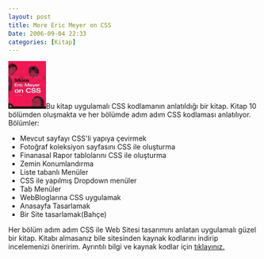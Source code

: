 ```yaml
---
layout: post
title: More Eric Meyer on CSS
Date: 2006-09-04 22:33
categories: [Kitap]
---
```


![Eric Meyer'in Güzel kitaplarında biri][]Bu kitap uygulamalı CSS
kodlamanın anlatıldığı bir kitap. Kitap 10 bölümden oluşmakta ve her
bölümde adım adım CSS kodlaması anlatılıyor. Bölümler:

-   Mevcut sayfayı CSS'li yapıya çevirmek
-   Fotoğraf koleksiyon sayfasını CSS ile oluşturma
-   Finanasal Rapor tablolarını CSS ile oluşturma
-   Zemin Konumlandırma
-   Liste tabanlı Menüler
-   CSS ile yapılmış Dropdown menüler
-   Tab Menüler
-   WebBloglarına CSS uygulamak
-   Anasayfa Tasarlamak
-   Bir Site tasarlamak(Bahçe)

Her bölüm adım adım CSS ile Web Sitesi tasarımını anlatan uygulamalı
güzel bir kitap. Kitabı almasanız bile sitesinden kaynak kodlarını
indirip incelemenizi öneririm. Ayrıntılı bilgi ve kaynak kodlar için
[tıklayınız.][]


  [Eric Meyer'in Güzel kitaplarında biri]: /images/more_eric_meyer.thumbnail.jpg
  [tıklayınız.]: http://more.ericmeyeroncss.com/
